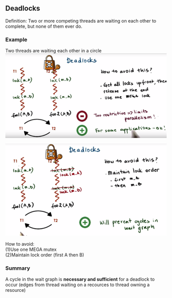## Deadlocks

Definition: Two or more competing threads are waiting on each other to complete, but none of them ever do.

### Example

Two threads are waiting each other in a circle![](/assets/deadlocks1.png)

![](/assets/deadlock2.png)

How to avoid:  
\(1\)Use one MEGA mutex  
\(2\)Maintain lock order \(first A then B\)

### Summary

A cycle in the wait graph is __necessary and sufficient__ for a deadlock to occur (edges from thread waiting on a recources to thread owning a resource)


